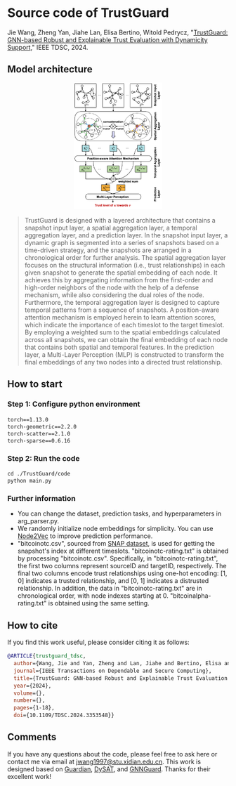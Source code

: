 # Source code of TrustGuard
Jie Wang, Zheng Yan, Jiahe Lan, Elisa Bertino, Witold Pedrycz, "[TrustGuard: GNN-based Robust and Explainable Trust Evaluation with Dynamicity Support](https://arxiv.org/pdf/2306.13339.pdf)," IEEE TDSC, 2024.


## Model architecture
<div align="center">
    <img src="./Model architecture.png" width="40%">
</div>

> TrustGuard is designed with a layered architecture that contains a snapshot input layer, a spatial aggregation layer, a temporal aggregation layer, and a prediction layer. In the snapshot input layer, a dynamic graph is segmented into a series of snapshots based on a time-driven strategy, and the snapshots are arranged in a chronological order for further analysis. The spatial aggregation layer focuses on the structural information (i.e., trust relationships) in each given snapshot to generate the spatial embedding of each node. It achieves this by aggregating information from the first-order and high-order neighbors of the node with the help of a defense mechanism, while also considering the dual roles of the node. Furthermore, the temporal aggregation layer is designed to capture temporal patterns from a sequence of snapshots. A position-aware attention mechanism is employed herein to learn attention scores, which indicate the importance of each timeslot to the target timeslot. By employing a weighted sum to the spatial embeddings calculated across all snapshots, we can obtain the final embedding of each node that contains both spatial and temporal features. In the prediction layer, a Multi-Layer Perception (MLP) is constructed to transform the final embeddings of any two nodes into a directed trust relationship.

## How to start
### Step 1: Configure python environment
```shell
torch==1.13.0
torch-geometric==2.2.0
torch-scatter==2.1.0
torch-sparse==0.6.16
```

### Step 2: Run the code
```shell
cd ./TrustGuard/code
python main.py
```

### Further information
* You can change the dataset, prediction tasks, and hyperparameters in arg_parser.py.
* We randomly initialize node embeddings for simplicity. You can use [Node2Vec](https://dl.acm.org/doi/pdf/10.1145/2939672.2939754) to improve prediction performance.
* "bitcoinotc.csv", sourced from [SNAP dataset](https://snap.stanford.edu/data/soc-sign-bitcoin-otc.html), is used for getting the snapshot's index at different timeslots. "bitcoinotc-rating.txt" is obtained by processing "bitcoinotc.csv". Specifically, in "bitcoinotc-rating.txt", the first two columns represent sourceID and targetID, respectively. The final two columns encode trust relationships using one-hot encoding: [1, 0] indicates a trusted relationship, and [0, 1] indicates a distrusted relationship. In addition, the data in "bitcoinotc-rating.txt" are in chronological order, with node indexes starting at 0. "bitcoinalpha-rating.txt" is obtained using the same setting.

## How to cite
If you find this work useful, please consider citing it as follows:
```bibtex
@ARTICLE{trustguard_tdsc,
  author={Wang, Jie and Yan, Zheng and Lan, Jiahe and Bertino, Elisa and Pedrycz, Witold},
  journal={IEEE Transactions on Dependable and Secure Computing}, 
  title={TrustGuard: GNN-based Robust and Explainable Trust Evaluation with Dynamicity Support}, 
  year={2024},
  volume={},
  number={},
  pages={1-18},
  doi={10.1109/TDSC.2024.3353548}}
```

## Comments
If you have any questions about the code, please feel free to ask here or contact me via email at <jwang1997@stu.xidian.edu.cn>. This work is designed based on [Guardian](https://github.com/wanyu-lin/INFOCOM2020-Guardian), [DySAT](https://github.com/FeiGSSS/DySAT_pytorch), and [GNNGuard](https://github.com/mims-harvard/GNNGuard). Thanks for their excellent work!
